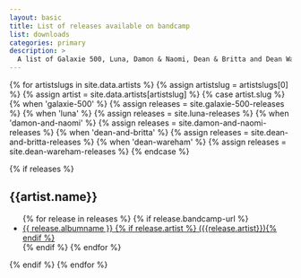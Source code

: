 ```yaml
---
layout: basic
title: List of releases available on bandcamp
list: downloads
categories: primary
description: >
  A list of Galaxie 500, Luna, Damon & Naomi, Dean & Britta and Dean Wareham shows that are available to buy or stream on bandcamp.
---
```



{% for artistslugs in site.data.artists %}
	{% assign artistslug = artistslugs[0] %}
	{% assign artist = site.data.artists[artistslug] %}
	{% case artist.slug %}
	{% when 'galaxie-500' %}
		{% assign releases = site.galaxie-500-releases %}
	{% when 'luna' %}
		{% assign releases = site.luna-releases %}
	{% when 'damon-and-naomi' %}
		{% assign releases = site.damon-and-naomi-releases %}
	{% when 'dean-and-britta' %}
		{% assign releases = site.dean-and-britta-releases %}
	{% when 'dean-wareham' %}
		{% assign releases = site.dean-wareham-releases %}
	{% endcase %}
	
{% if releases %}
<h2>{{artist.name}}</h2>
<ul class="list-group">
{% for release in releases %}
    {% if release.bandcamp-url %}
        <li class="list-group-item"><a href="{{ release.url | prepend: site.baseurl }}">{{ release.albumname }} {% if release.artist %} ({{release.artist}}){% endif %}</a></li>
    {% endif %}
{% endfor %}
</ul>
{% endif %}
{% endfor %}
